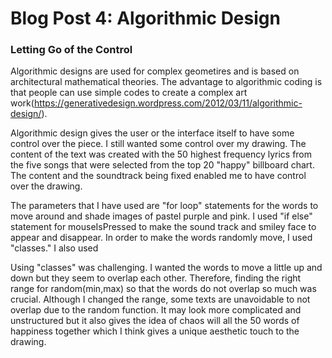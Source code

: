 # Blog Post 4: Algorithmic Design

### Letting Go of the Control

Algorithmic designs are used for complex geometires and is based on architectural mathematical theories. The advantage to algorithmic coding is that people can use simple codes to create a complex art work(https://generativedesign.wordpress.com/2012/03/11/algorithmic-design/). 

Algorithmic design gives the user or the interface itself to have some control over the piece. I still wanted some control over my drawing. The content of the text was created with the 50 highest frequency lyrics from the five songs that were selected from the top 20 "happy" billboard chart. The content and the soundtrack being fixed enabled me to have control over the drawing. 

The parameters that I have used are "for loop" statements for the words to move around and shade images of pastel purple and pink. I used "if else" statement for mouseIsPressed to make the sound track and smiley face to appear and disappear. In order to make the words randomly move, I used "classes." I also used 

Using "classes" was challenging. I wanted the words to move a little up and down but they seem to overlap each other. Therefore, finding the right range for random(min,max) so that the words do not overlap so much was crucial. Although I changed the range, some texts are unavoidable to not overlap due to the random function. It may look more complicated and unstructured but it also gives the idea of chaos will all the 50 words of happiness together which I think gives a unique aesthetic touch to the drawing. 

